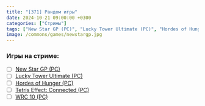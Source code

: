 ```yaml
---
title: "[371] Рандом игры"
date: 2024-10-21 09:00:00 +0300
categories: ["Стримы"]
tags: ["New Star GP (PC)", "Lucky Tower Ultimate (PC)", "Hordes of Hunger (PC)", "Tetris Effect: Connected (PC)", "WRC 10 (PC)"]
image: /commons/games/newstargp.jpg
---
```


### Игры на стриме:
+ [ ] [New Star GP (PC)](/tags/new-star-gp-pc)
+ [ ] [Lucky Tower Ultimate (PC)](/tags/lucky-tower-ultimate-pc)
+ [ ] [Hordes of Hunger (PC)](/tags/hordes-of-hunger-pc)
+ [ ] [Tetris Effect: Connected (PC)](/tags/tetris-effect-connected-pc)
+ [ ] [WRC 10 (PC)](/tags/wrc-10-pc)
